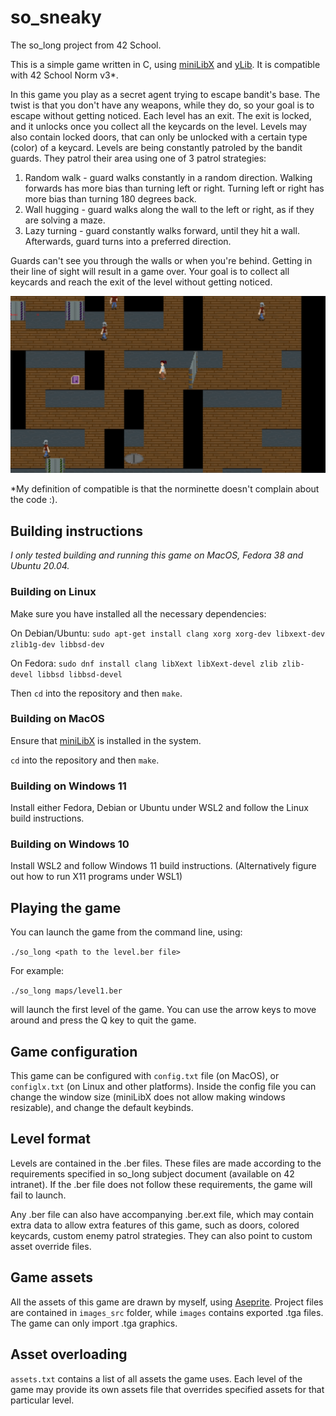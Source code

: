 # so_sneaky
The so_long project from 42 School.

This is a simple game written in C, using [miniLibX](https://github.com/42Paris/minilibx-linux) and [yLib](https://github.com/IgorkoGR/ylib). It is compatible with 42 School Norm v3*.

In this game you play as a secret agent trying to escape bandit's base. The twist is that you don't have any weapons, while they do, so your goal is to escape without getting noticed. Each level has an exit. The exit is locked, and it unlocks once you collect all the keycards on the level. Levels may also contain locked doors, that can only be unlocked with a certain type (color) of a keycard. Levels are being constantly patroled by the bandit guards. They patrol their area using one of 3 patrol strategies:

1) Random walk - guard walks constantly in a random direction. Walking forwards has more bias than turning left or right. Turning left or right has more bias than turning 180 degrees back.
2) Wall hugging - guard walks along the wall to the left or right, as if they are solving a maze.
3) Lazy turning - guard constantly walks forward, until they hit a wall. Afterwards, guard turns into a preferred direction.

Guards can't see you through the walls or when you're behind. Getting in their line of sight will result in a game over. Your goal is to collect all keycards and reach the exit of the level without getting noticed.

![screenshot of level 3](/images_src/screenshot.png)

*My definition of compatible is that the norminette doesn't complain about the code :).

## Building instructions

*I only tested building and running this game on MacOS, Fedora 38 and Ubuntu 20.04.*

### Building on Linux

Make sure you have installed all the necessary dependencies:

On Debian/Ubuntu:
`sudo apt-get install clang xorg xorg-dev libxext-dev zlib1g-dev libbsd-dev`

On Fedora:
`sudo dnf install clang libXext libXext-devel zlib zlib-devel libbsd libbsd-devel`

Then `cd` into the repository and then `make`.

### Building on MacOS
Ensure that [miniLibX](https://github.com/42Paris/minilibx-linux) is installed in the system.

`cd` into the repository and then `make`.

### Building on Windows 11
Install either Fedora, Debian or Ubuntu under WSL2 and follow the Linux build instructions.

### Building on Windows 10
Install WSL2 and follow Windows 11 build instructions. (Alternatively figure out how to run X11 programs under WSL1)

## Playing the game

You can launch the game from the command line, using:

`./so_long <path to the level.ber file>`

For example:

`./so_long maps/level1.ber`

will launch the first level of the game. You can use the arrow keys to move around and press the Q key to quit the game.

## Game configuration

This game can be configured with `config.txt` file (on MacOS), or `configlx.txt` (on Linux and other platforms). Inside the config file you can change the window size (miniLibX does not allow making windows resizable), and change the default keybinds.

## Level format

Levels are contained in the .ber files. These files are made according to the requirements specified in so_long subject document (available on 42 intranet). If the .ber file does not follow these requirements, the game will fail to launch.

Any .ber file can also have accompanying .ber.ext file, which may contain extra data to allow extra features of this game, such as doors, colored keycards, custom enemy patrol strategies. They can also point to custom asset override files.

## Game assets

All the assets of this game are drawn by myself, using [Aseprite](https://www.aseprite.org/). Project files are contained in `images_src` folder, while `images` contains exported .tga files. The game can only import .tga graphics.

## Asset overloading

`assets.txt` contains a list of all assets the game uses. Each level of the game may provide its own assets file that overrides specified assets for that particular level.
